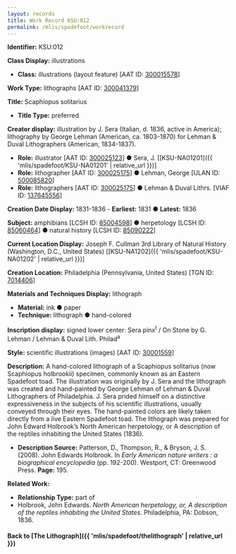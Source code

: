 ```yaml
---
layout: records
title: Work Record KSU:012
permalink: /mlis/spadefoot/workrecord
---
```

**Identifier:** KSU:012

**Class Display:** illustrations
  - **Class:** illustrations (layout feature) [AAT ID: [300015578](http://www.getty.edu/vow/AATFullDisplay?find=lithograph&logic=AND&note=&page=1&subjectid=300015578)]

**Work Type:** lithographs [AAT ID: [300041379](http://www.getty.edu/vow/AATFullDisplay?find=lithograph&logic=AND&note=&english=N&prev_page=1&subjectid=300041379)]

**Title:** Scaphiopus solitarius
 - **Title Type:** preferred

**Creator display:** illustration by J. Sera (Italian, d. 1836, active in America); lithography by George Lehman (American, ca. 1803-1870) for Lehman & Duval Lithographers (American, 1834-1837).
  - **Role:** illustrator [AAT ID: [300025123](http://www.getty.edu/vow/AATFullDisplay?find=lithograph&logic=AND&note=&subjectid=300025123)] ● Sera, J. [[KSU-NA01201]({{ 'mlis/spadefoot/KSU-NA01201' | relative_url }})]
  - **Role:** lithographer [AAT ID: [300025175](http://www.getty.edu/vow/AATFullDisplay?find=lithograph&logic=AND&note=&english=N&prev_page=1&subjectid=300025175)] ● Lehman, George [ULAN ID: [500085820](http://www.getty.edu/vow/ULANFullDisplay?find=George+Lehman&role=&nation=&prev_page=1&subjectid=500085820)]
  - **Role:** lithographers [AAT ID: [300025175](http://www.getty.edu/vow/AATFullDisplay?find=lithograph&logic=AND&note=&english=N&prev_page=1&subjectid=300025175)] ● Lehman & Duval Lithrs. [VIAF ID: [137645556](http://viaf.org/viaf/137645556)]

**Creation Date Display:** 1831-1836
	- **Earliest:** 1831 ● **Latest:** 1836

**Subject:** amphibians [LCSH ID: [85004598](https://lccn.loc.gov/sh85004598)] ● herpetology [LCSH ID: [85060464](https://lccn.loc.gov/sh85060464)] ● natural history [LCSH ID: [85090222](https://lccn.loc.gov/sh85090222)]

**Current Location Display:** Joseph F. Cullman 3rd Library of Natural History (Washington, D.C., United States) [[KSU-NA1202]({{ 'mlis/spadefoot/KSU-NA01202' | relative_url }})]

**Creation Location:** Philadelphia (Pennsylvania, United States) [TGN ID: [7014406](http://www.getty.edu/vow/TGNFullDisplay?find=philadelphia&place=&nation=&prev_page=2&english=Y&subjectid=7014406)]

**Materials and Techniques Display:** lithograph
  - **Material:** ink ● paper
  - **Technique:** lithograph ● hand-colored

**Inscription display:** signed lower center: Sera pinx<sup>t</sup> / On Stone by G. Lehman / Lehman & Duval Lith. Philad<sup>a</sup>

**Style:** scientific illustrations (images) [AAT ID: [30001559](http://www.getty.edu/vow/AATFullDisplay?find=illustration&logic=AND&note=&english=N&prev_page=1&subjectid=300015595)]

**Description:** A hand-colored lithograph of a Scaphiopus solitarius (now Scaphiopus holbrookii) specimen, commonly known as an Eastern Spadefoot toad. The illustration was originally by J. Sera and the lithograph was created and hand-painted by George Lehman of Lehman & Duval Lithographers of Philadelphia. J. Sera prided himself on a distinctive expressiveness in the subjects of his scientific illustrations, usually conveyed through their eyes. The hand-painted colors are likely taken directly from a live Eastern Spadefoot toad. The lithograph was prepared for John Edward Holbrook’s North American herpetology, or A description of the reptiles inhabiting the United States (1836).
  - **Description Source:** Patterson, D., Thompson, R., & Bryson, J. S. (2008). John Edwards Holbrook. In _Early American nature writers : a biographical encyclopedia_ (pp. 192-200). Westport, CT: Greenwood Press. **Page:** 195.

**Related Work:**
  - **Relationship Type:** part of
  -	Holbrook, John Edwards. _North American herpetology, or, A description of the reptiles inhabiting the United States._ Philadelphia, PA: Dobson, 1836.

#### Back to [The Lithograph]({{ 'mlis/spadefoot/thelithograph' | relative_url }})
